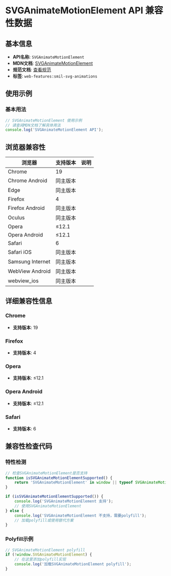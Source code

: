 # SVGAnimateMotionElement API 兼容性数据

## 基本信息

- **API名称**: `SVGAnimateMotionElement`
- **MDN文档**: [SVGAnimateMotionElement](https://developer.mozilla.org/docs/Web/API/SVGAnimateMotionElement)
- **规范文档**: [查看规范](https://svgwg.org/specs/animations/#InterfaceSVGAnimateMotionElement)
- **标签**: `web-features:smil-svg-animations`

## 使用示例

### 基本用法

```javascript
// SVGAnimateMotionElement 使用示例
// 请查阅MDN文档了解具体用法
console.log('SVGAnimateMotionElement API');
```

## 浏览器兼容性

| 浏览器 | 支持版本 | 说明 |
|--------|----------|------|
| Chrome | 19 |  |
| Chrome Android | 同主版本 |  |
| Edge | 同主版本 |  |
| Firefox | 4 |  |
| Firefox Android | 同主版本 |  |
| Oculus | 同主版本 |  |
| Opera | ≤12.1 |  |
| Opera Android | ≤12.1 |  |
| Safari | 6 |  |
| Safari iOS | 同主版本 |  |
| Samsung Internet | 同主版本 |  |
| WebView Android | 同主版本 |  |
| webview_ios | 同主版本 |  |

## 详细兼容性信息

### Chrome

- **支持版本**: 19

### Firefox

- **支持版本**: 4

### Opera

- **支持版本**: ≤12.1

### Opera Android

- **支持版本**: ≤12.1

### Safari

- **支持版本**: 6

## 兼容性检查代码

### 特性检测

```javascript
// 检查SVGAnimateMotionElement是否支持
function isSVGAnimateMotionElementSupported() {
    return 'SVGAnimateMotionElement' in window || typeof SVGAnimateMotionElement !== 'undefined';
}

if (isSVGAnimateMotionElementSupported()) {
    console.log('SVGAnimateMotionElement 支持');
    // 使用SVGAnimateMotionElement
} else {
    console.log('SVGAnimateMotionElement 不支持，需要polyfill');
    // 加载polyfill或使用替代方案
}
```

### Polyfill示例

```javascript
// SVGAnimateMotionElement polyfill
if (!window.SVGAnimateMotionElement) {
    // 在这里添加polyfill实现
    console.log('加载SVGAnimateMotionElement polyfill');
}
```

